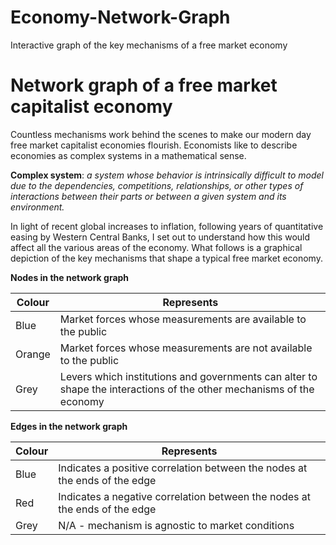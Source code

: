 # Economy-Network-Graph
Interactive graph of the key mechanisms of a free market economy

# Network graph of a free market capitalist economy

Countless mechanisms work behind the scenes to make our modern day free market capitalist economies flourish. Economists like to describe economies as complex systems in a mathematical sense.

**Complex system**: *a system whose behavior is intrinsically difficult to model due to the dependencies, competitions, relationships, or other types of interactions between their parts or between a given system and its environment.*

In light of recent global increases to inflation, following years of quantitative easing by Western Central Banks, I set out to understand how this would affect all the various areas of the economy. What follows is a graphical depiction of the key mechanisms that shape a typical free market economy.

**Nodes in the network graph**

| Colour  | Represents |
| ------------- | ------------- |
| Blue  | Market forces whose measurements are available to the public  |
| Orange | Market forces whose measurements are not available to the public  |
| Grey | Levers which institutions and governments can alter to shape the interactions of the other mechanisms of the economy  |


**Edges in the network graph**

| Colour  | Represents |
| ------------- | ------------- |
| Blue  | Indicates a positive correlation between the nodes at the ends of the edge|
| Red | Indicates a negative correlation between the nodes at the ends of the edge |
| Grey | N/A - mechanism is agnostic to market conditions|


